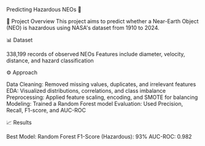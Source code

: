 Predicting Hazardous NEOs 🚀


📌 Project Overview
This project aims to predict whether a Near-Earth Object (NEO) is hazardous using NASA's dataset from 1910 to 2024.

📊 Dataset

338,199 records of observed NEOs
Features include diameter, velocity, distance, and hazard classification


⚙️ Approach

Data Cleaning: Removed missing values, duplicates, and irrelevant features
EDA: Visualized distributions, correlations, and class imbalance
Preprocessing: Applied feature scaling, encoding, and SMOTE for balancing
Modeling: Trained a Random Forest model
Evaluation: Used Precision, Recall, F1-score, and AUC-ROC


📈 Results

Best Model: Random Forest
F1-Score (Hazardous): 93%
AUC-ROC: 0.982


